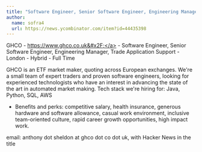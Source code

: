 ```yaml
---
title: "Software Engineer, Senior Software Engineer, Engineering Manager, Trade Application Support : London"
author:
  name: sofra4
  url: https://news.ycombinator.com/item?id=44435398
---
```

GHCO - <a href="https:&#x2F;&#x2F;www.ghco.co.uk&#x2F;" rel="nofollow">https:&#x2F;&#x2F;www.ghco.co.uk&#x2F;</a> - Software Engineer, Senior Software Engineer, Engineering Manager, Trade Application Support - London - Hybrid - Full Time

GHCO is an ETF market maker, quoting across European exchanges. We&#x27;re a small team of expert traders and proven software engineers, looking for experienced technologists who have an interest in advancing the state of the art in automated market making. 
Tech stack we&#x27;re hiring for: Java, Python, SQL, AWS

* Benefits and perks: competitive salary, health insurance, generous hardware and software allowance, casual work environment, inclusive team-oriented culture, rapid career growth opportunities, high impact work.

email: anthony dot sheldon at ghco dot co dot uk, with Hacker News in the title
<JobApplication />
